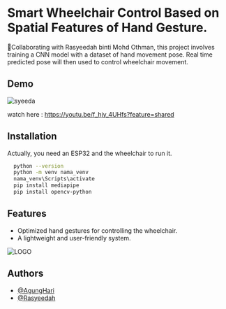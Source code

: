 
# Smart Wheelchair Control Based on Spatial Features of Hand Gesture.

🚀Collaborating with Rasyeedah binti Mohd Othman, this project involves training a CNN model with a dataset of hand movement pose. Real time predicted pose will then used to control wheelchair movement.

## Demo

![syeeda](https://github.com/user-attachments/assets/8471363c-1c57-4119-8833-e522a40c736b)

watch here : https://youtu.be/f_hjy_4UHfs?feature=shared

## Installation
Actually, you need an ESP32 and the wheelchair to run it.

```bash
  python --version
  python -m venv nama_venv
  nama_venv\Scripts\activate
  pip install mediapipe
  pip install opencv-python
```
    
## Features

- Optimized hand gestures for controlling the wheelchair.
- A lightweight and user-friendly system.

![LOGO](https://github.com/user-attachments/assets/95a6c264-e6cd-4ea9-b378-208966d44ba6)



## Authors

- [@AgungHari](https://github.com/AgungHari)
- [@Rasyeedah](https://www.linkedin.com/in/rasyeedah-mohd-othman/)

